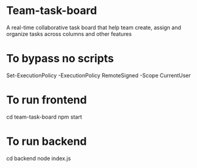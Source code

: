 # Team-task-board
A real-time collaborative task board that help team create, assign and organize tasks across columns and other features
# To bypass no scripts
Set-ExecutionPolicy -ExecutionPolicy RemoteSigned -Scope CurrentUser
# To run frontend
cd team-task-board
npm start
# To run backend
cd backend
node index.js
